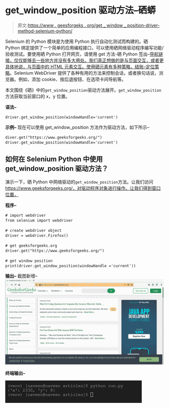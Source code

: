 # get_window_position 驱动方法–硒蟒

> 原文:[https://www . geesforgeks . org/get _ window _ position-driver-method-selenium-python/](https://www.geeksforgeeks.org/get_window_position-driver-method-selenium-python/)

Selenium 的 Python 模块是为使用 Python 执行自动化测试而构建的。硒 Python 绑定提供了一个简单的应用编程接口，可以使用硒网络驱动程序编写功能/验收测试。要使用硒 Python 打开网页，请使用 get 方法-硒 Python 签出–[导航链接。仅仅能够去一些地方并没有多大用处。我们真正想做的是与页面交互，或者更具体地说，与页面中的 HTML 元素交互。使用硒元素有多种策略，结账–](https://www.geeksforgeeks.org/navigating-links-using-get-method-selenium-python/)[定位策略](https://www.geeksforgeeks.org/locator-strategies-selenium-python/)。Selenium WebDriver 提供了各种有用的方法来控制会话，或者换句话说，浏览器。例如，添加 cookie、按后退按钮、在选项卡间导航等。

本文围绕《硒》中的`get_window_position`驱动方法展开。`get_window_position`方法获取当前窗口的 x，y 位置。

**语法–**

```
driver.get_window_position(windowHandle='current')
```

**示例–**
现在可以使用 get_window_position 方法作为驱动方法，如下所示–

```
diver.get("https://www.geeksforgeeks.org/")
driver.get_window_position(windowHandle='current')

```

## 如何在 Selenium Python 中使用 get_window_position 驱动方法？

演示一下，硒 Python 中网络驱动的`get_window_position`方法。让我们访问 https://www.geeksforgeeks.org/，对驱动程序对象进行操作。让我们得到窗口位置，

**程序–**

```
# import webdriver
from selenium import webdriver

# create webdriver object
driver = webdriver.Firefox()

# get geeksforgeeks.org
driver.get("https://www.geeksforgeeks.org/")

# get window position
print(driver.get_window_position(windowHandle ='current'))
```

**输出–**
截图新增–
![driver-methods-Selenium-Python](img/54e8e60dfe6948a9078abf9c8e8131f1.png)

**终端输出–**

![get_window_position-driver-method-Selenium-PYthon](img/9473dc3bc9b9355a5b3df042f9c84c04.png)